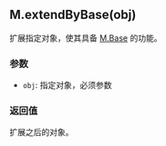 ## M.extendByBase(obj)

扩展指定对象，使其具备 [M.Base](/M.Base) 的功能。

### 参数

* `obj`: 指定对象，必须参数

### 返回值

扩展之后的对象。